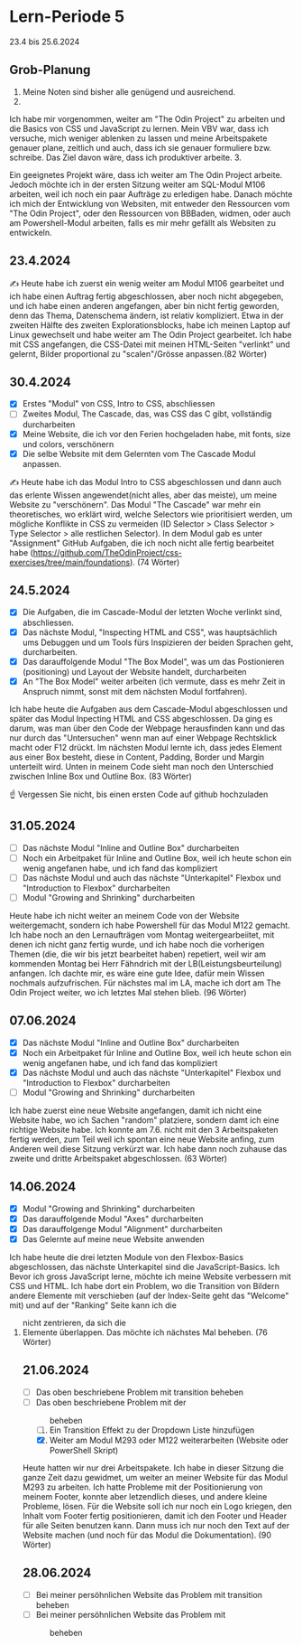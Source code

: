 # Lern-Periode 5

23.4 bis 25.6.2024

## Grob-Planung

1.  Meine Noten sind bisher alle genügend und ausreichend. 
2.  
   
   Ich habe mir vorgenommen, weiter am "The Odin Project" zu arbeiten und die Basics von CSS und JavaScript zu lernen. Mein VBV war, dass ich versuche, mich weniger ablenken zu lassen und meine Arbeitspakete genauer plane, zeitlich und auch, dass ich sie genauer formuliere bzw. schreibe. Das Ziel davon wäre, dass ich produktiver arbeite.
3. 
   
   Ein geeignetes Projekt wäre, dass ich weiter am The Odin Project arbeite. Jedoch möchte ich in der ersten Sitzung weiter am SQL-Modul M106 arbeiten, weil ich noch ein paar Aufträge zu erledigen habe. Danach möchte ich mich der Entwicklung von Websiten, mit entweder den Ressourcen vom "The Odin Project", oder den Ressourcen von BBBaden, widmen, oder auch am Powershell-Modul arbeiten, falls es mir mehr gefällt als Websiten zu entwickeln.

## 23.4.2024

✍️ Heute habe ich zuerst ein wenig weiter am Modul M106 gearbeitet und ich habe einen Auftrag fertig abgeschlossen, aber noch nicht abgegeben, und ich habe einen anderen angefangen, aber bin nicht fertig geworden, denn das Thema, Datenschema ändern, ist relativ kompliziert. 
Etwa in der zweiten Hälfte des zweiten Explorationsblocks, habe ich meinen Laptop auf Linux gewechselt und habe weiter am The Odin Project gearbeitet. Ich habe mit CSS angefangen, die CSS-Datei mit meinen HTML-Seiten "verlinkt" und gelernt, Bilder proportional zu "scalen"/Grösse anpassen.(82 Wörter)

## 30.4.2024

- [x] Erstes "Modul" von CSS, Intro to CSS, abschliessen
- [ ] Zweites Modul, The Cascade, das, was CSS das C gibt, vollständig durcharbeiten
- [x] Meine Website, die ich vor den Ferien hochgeladen habe, mit fonts, size und colors, verschönern
- [x] Die selbe Website mit dem Gelernten vom The Cascade Modul anpassen. 

✍️ Heute habe ich das Modul Intro to CSS abgeschlossen und dann auch das erlente Wissen angewendet(nicht alles, aber das meiste), um meine Website zu "verschönern". Das Modul "The Cascade" war mehr ein theoretisches, wo erklärt wird, welche Selectors wie prioritisiert werden, um mögliche Konflikte in CSS zu vermeiden (ID Selector > Class Selector > Type Selector > alle restlichen Selector). In dem Modul gab es unter "Assignment" GitHub Aufgaben, die ich noch nicht alle fertig bearbeitet habe (https://github.com/TheOdinProject/css-exercises/tree/main/foundations). (74 Wörter)

## 24.5.2024

- [x] Die Aufgaben, die im Cascade-Modul der letzten Woche verlinkt sind, abschliessen.
- [x] Das nächste Modul, "Inspecting HTML and CSS", was hauptsächlich ums Debuggen und um Tools fürs Inspizieren der beiden Sprachen geht, durcharbeiten.
- [x] Das darauffolgende Modul "The Box Model", was um das Postionieren (positioning) und Layout der Website handelt, durcharbeiten
- [x] An "The Box Model" weiter arbeiten (ich vermute, dass es mehr Zeit in Anspruch nimmt, sonst mit dem nächsten Modul fortfahren).

Ich habe heute die Aufgaben aus dem Cascade-Modul abgeschlossen und später das Modul Inpecting HTML and CSS abgeschlossen. Da ging es darum, was man über den Code der Webpage herausfinden kann und das nur durch das "Untersuchen" wenn man auf einer Webpage Rechtsklick macht oder F12 drückt. Im nächsten Modul lernte ich, dass jedes Element aus einer Box besteht, diese in Content, Padding, Border und Margin unterteilt wird. Unten in meinem Code sieht man noch den Unterschied zwischen Inline Box und Outline Box. (83 Wörter)

☝️ Vergessen Sie nicht, bis einen ersten Code auf github hochzuladen

## 31.05.2024

- [ ] Das nächste Modul "Inline and Outline Box" durcharbeiten
- [ ] Noch ein Arbeitpaket für Inline and Outline Box, weil ich heute schon ein wenig angefanen habe, und ich fand das kompliziert
- [ ] Das nächste Modul und auch das nächste "Unterkapitel" Flexbox und "Introduction to Flexbox" durcharbeiten
- [ ] Modul "Growing and Shrinking" durcharbeiten

Heute habe ich nicht weiter an meinem Code von der Website weitergemacht, sondern ich habe Powershell für das Modul M122 gemacht. Ich habe noch an den Lernaufträgen vom Montag weitergearbeiitet, mit denen ich nicht ganz fertig wurde, und ich habe noch die vorherigen Themen (die, die wir bis jetzt bearbeitet haben) repetiert, weil wir am kommenden Montag bei Herr Fähndrich mit der LB(Leistungsbeurteilung) anfangen. Ich dachte mir, es wäre eine gute Idee, dafür mein Wissen nochmals aufzufrischen.
Für nächstes mal im LA, mache ich dort am The Odin Project weiter, wo ich letztes Mal stehen blieb. (96 Wörter)

## 07.06.2024

- [x] Das nächste Modul "Inline and Outline Box" durcharbeiten
- [x] Noch ein Arbeitpaket für Inline and Outline Box, weil ich heute schon ein wenig angefanen habe, und ich fand das kompliziert
- [x] Das nächste Modul und auch das nächste "Unterkapitel" Flexbox und "Introduction to Flexbox" durcharbeiten
- [ ] Modul "Growing and Shrinking" durcharbeiten

Ich habe zuerst eine neue Website angefangen, damit ich nicht eine Website habe, wo ich Sachen "random" platziere, sondern damt ich eine richtige Website habe. Ich konnte am 7.6. nicht mit den 3 Arbeitspaketen fertig werden, zum Teil weil ich spontan eine neue Website anfing, zum Anderen weil diese Sitzung verkürzt war. Ich habe dann noch zuhause das zweite und dritte Arbeitspaket abgeschlossen. (63 Wörter)

## 14.06.2024

- [x] Modul "Growing and Shrinking" durcharbeiten
- [x] Das darauffolgende Modul "Axes" durcharbeiten
- [x] Das darauffolgenge Modul "Alignment" durcharbeiten
- [x] Das Gelernte auf meine neue Website anwenden

Ich habe   heute die drei letzten Module von den Flexbox-Basics abgeschlossen, das nächste Unterkapitel sind die JavaScript-Basics. Ich Bevor ich gross JavaScript lerne, möchte ich meine Website verbessern mit CSS und HTML. Ich habe dort ein Problem, wo die Transition von Bildern andere Elemente mit verschieben (auf der Index-Seite geht das "Welcome" mit) und auf der "Ranking" Seite kann ich die <ol> nicht zentrieren, da sich die <li> Elemente überlappen. Das möchte ich nächstes Mal beheben. (76 Wörter)

## 21.06.2024

- [ ] Das oben beschriebene Problem mit transition beheben
- [ ] Das oben beschriebene Problem mit der <ol> beheben
- [ ] Ein Transition Effekt zu der Dropdown Liste hinzufügen
- [x] Weiter am Modul M293 oder M122 weiterarbeiten (Website oder PowerShell Skript)

Heute hatten wir nur drei Arbeitspakete. Ich habe in dieser Sitzung die ganze Zeit dazu gewidmet, um weiter an meiner Website für das Modul M293 zu arbeiten. Ich hatte Probleme mit der Positionierung von meinem Footer, konnte aber letzendlich dieses, und andere kleine Probleme, lösen. Für die Website soll ich nur noch ein Logo kriegen, den Inhalt vom Footer fertig positionieren, damit ich den Footer und Header für alle Seiten benutzen kann. Dann muss ich nur noch den Text auf der Website machen (und noch für das Modul die Dokumentation). (90 Wörter)


## 28.06.2024

- [ ] Bei meiner persöhnlichen Website das Problem mit transition beheben
- [ ] Bei meiner persöhnlichen Website das Problem mit <ol> beheben
